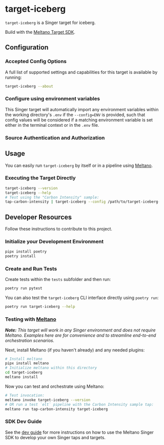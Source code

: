 # target-iceberg

`target-iceberg` is a Singer target for iceberg.

Build with the [Meltano Target SDK](https://sdk.meltano.com).

<!--

Developer TODO: Update the below as needed to correctly describe the install procedure. For instance, if you do not have a PyPi repo, or if you want users to directly install from your git repo, you can modify this step as appropriate.

## Installation

Install from PyPi:

```bash
pipx install target-iceberg
```

Install from GitHub:

```bash
pipx install git+https://github.com/ORG_NAME/target-iceberg.git@main
```

-->

## Configuration

### Accepted Config Options

<!--
Developer TODO: Provide a list of config options accepted by the target.

This section can be created by copy-pasting the CLI output from:

```
target-iceberg --about --format=markdown
```
-->

A full list of supported settings and capabilities for this
target is available by running:

```bash
target-iceberg --about
```

### Configure using environment variables

This Singer target will automatically import any environment variables within the working directory's
`.env` if the `--config=ENV` is provided, such that config values will be considered if a matching
environment variable is set either in the terminal context or in the `.env` file.

### Source Authentication and Authorization

<!--
Developer TODO: If your target requires special access on the destination system, or any special authentication requirements, provide those here.
-->

## Usage

You can easily run `target-iceberg` by itself or in a pipeline using [Meltano](https://meltano.com/).

### Executing the Target Directly

```bash
target-iceberg --version
target-iceberg --help
# Test using the "Carbon Intensity" sample:
tap-carbon-intensity | target-iceberg --config /path/to/target-iceberg-config.json
```

## Developer Resources

Follow these instructions to contribute to this project.

### Initialize your Development Environment

```bash
pipx install poetry
poetry install
```

### Create and Run Tests

Create tests within the `tests` subfolder and
  then run:

```bash
poetry run pytest
```

You can also test the `target-iceberg` CLI interface directly using `poetry run`:

```bash
poetry run target-iceberg --help
```

### Testing with [Meltano](https://meltano.com/)

_**Note:** This target will work in any Singer environment and does not require Meltano.
Examples here are for convenience and to streamline end-to-end orchestration scenarios._

<!--
Developer TODO:
Your project comes with a custom `meltano.yml` project file already created. Open the `meltano.yml` and follow any "TODO" items listed in
the file.
-->

Next, install Meltano (if you haven't already) and any needed plugins:

```bash
# Install meltano
pipx install meltano
# Initialize meltano within this directory
cd target-iceberg
meltano install
```

Now you can test and orchestrate using Meltano:

```bash
# Test invocation:
meltano invoke target-iceberg --version
# OR run a test `elt` pipeline with the Carbon Intensity sample tap:
meltano run tap-carbon-intensity target-iceberg
```

### SDK Dev Guide

See the [dev guide](https://sdk.meltano.com/en/latest/dev_guide.html) for more instructions on how to use the Meltano Singer SDK to
develop your own Singer taps and targets.

